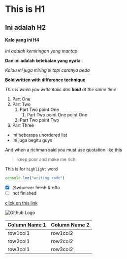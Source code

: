 # This is H1
## Ini adalah H2
<h4>Kalo yang ini H4</h4>

*Ini adalah kemiringan yang mantap*

**Dan ini adalah ketebalan yang nyata**

_Kalau ini juga miring si tapi caranya beda_

__Bold written with difference technique__

_This is when you write italic dan **bold** at the same time_

1.  Part One
2.  Part Two
    1.  Part Two point One
        1.  Part Two point One point One
    2.  Part Two point Two
3.  Part Three

* Ini beberapa unordered list
* Ini juga begitu guys

And when a richman said you must use quotation like this
>keep poor and make me rich

This is for `highlight` word

```javascript
console.log("writing code")
```

- [x] @whoever <del>finish</del> #refto
- [ ] not finished

[click on this link](https://google.com)

![Github Logo](https://res.cloudinary.com/practicaldev/image/fetch/s--i_sb3chq--/c_imagga_scale,f_auto,fl_progressive,h_900,q_auto,w_1600/https://thepracticaldev.s3.amazonaws.com/i/fk0849hvg2rt13bpqhjy.jpg)

Column Name 1 | Column Name 2
------------- | -------------
row1col1 | row1col2
row2col1 | row2col2
row3col1 | row3col2